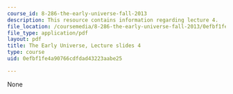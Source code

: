 ```yaml
---
course_id: 8-286-the-early-universe-fall-2013
description: This resource contains information regarding lecture 4.
file_location: /coursemedia/8-286-the-early-universe-fall-2013/0efbf1fe4a90766cdfdad43223aabe25_MIT8_286F13_lec04.pdf
file_type: application/pdf
layout: pdf
title: The Early Universe, Lecture slides 4
type: course
uid: 0efbf1fe4a90766cdfdad43223aabe25

---
```

None